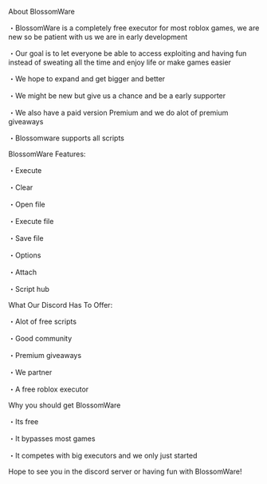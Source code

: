 About BlossomWare


・BlossomWare is a completely free executor for most roblox games, we are new so be patient with us we are in early development


・Our goal is to let everyone be able to access exploiting and having fun instead of sweating all the time and enjoy life or make games easier


・We hope to expand and get bigger and better


・We might be new but give us a chance and be a early supporter


・We also have a paid version Premium and we do alot of premium giveaways 


・Blossomware supports all scripts 




BlossomWare Features:


・Execute


・Clear


・Open file


・Execute file


・Save file


・Options


・Attach


・Script hub




What Our Discord Has To Offer:


・Alot of free scripts


・Good community 


・Premium giveaways


・We partner


・A free roblox executor




Why you should get BlossomWare


・Its free


・It bypasses most games 


・It competes with big executors and we only just started




Hope to see you in the discord server or having fun with BlossomWare!


